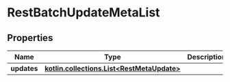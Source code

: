 
# RestBatchUpdateMetaList

## Properties
| Name | Type | Description | Notes |
| ------------ | ------------- | ------------- | ------------- |
| **updates** | [**kotlin.collections.List&lt;RestMetaUpdate&gt;**](RestMetaUpdate.md) |  |  |
